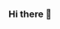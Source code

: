 ### Hi there 👋

<!--
**julioNico/julioNico** is a ✨ _special_ ✨ repository because its `README.md` (this file) appears on your GitHub profile.

Here are some ideas to get you started:

- 🔥 DevOps, Cloud, SRE

- 📚 Engenharia da Computação - Universidade Federal do Espírito Santo (UFES)

- 🔭 I’m currently working on ...
- 🌱 I’m currently learning ...
- 👯 I’m looking to collaborate on ...
- 🤔 I’m looking for help with ...
- 💬 Ask me about ...
- 📫 How to reach me: ...
- 😄 Pronouns: ...
- ⚡ Fun fact: ...
-->

